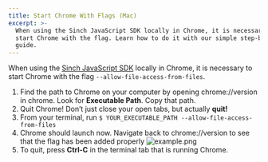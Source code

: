 ```yaml
---
title: Start Chrome With Flags (Mac)
excerpt: >-
  When using the Sinch JavaScript SDK locally in Chrome, it is necessary to
  start Chrome with the flag. Learn how to do it with our simple step-by-step
  guide.
---
```

When using the [Sinch JavaScript SDK](doc:voice-for-js) locally in Chrome, it is necessary to start Chrome with the flag `--allow-file-access-from-files`.

 1. Find the path to Chrome on your computer by opening chrome://version in chrome. Look for **Executable Path**. Copy that path.
 2. Quit Chrome\! Don’t just close your open tabs, but actually **quit\!** 
 3. From your terminal, run `$ YOUR_EXECUTABLE_PATH --allow-file-access-from-files`
 4. Chrome should launch now. Navigate back to chrome://version to see that the flag has been added properly 
   ![example.png](images\9069eea-example.png)
 5. To quit, press **Ctrl-C** in the terminal tab that is running Chrome.

